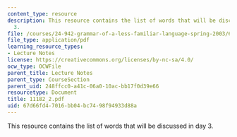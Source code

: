 ```yaml
---
content_type: resource
description: This resource contains the list of words that will be discussed in day
  3.
file: /courses/24-942-grammar-of-a-less-familiar-language-spring-2003/67d66fd47016bb04bc7498f94933d88a_11182_2.pdf
file_type: application/pdf
learning_resource_types:
- Lecture Notes
license: https://creativecommons.org/licenses/by-nc-sa/4.0/
ocw_type: OCWFile
parent_title: Lecture Notes
parent_type: CourseSection
parent_uid: 248ffcc0-a41c-06a0-10ac-bb17f0d39e66
resourcetype: Document
title: 11182_2.pdf
uid: 67d66fd4-7016-bb04-bc74-98f94933d88a
---
```

This resource contains the list of words that will be discussed in day 3.